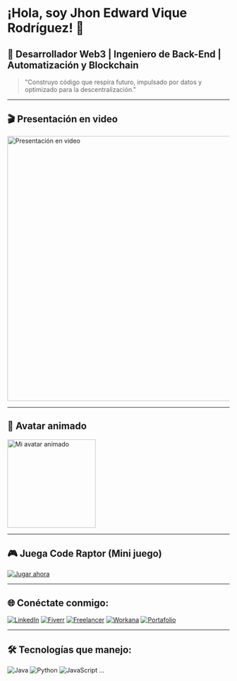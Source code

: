 # ¡Hola, soy Jhon Edward Vique Rodríguez! 👋

## 🧠 Desarrollador Web3 | Ingeniero de Back-End | Automatización y Blockchain

> "Construyo código que respira futuro, impulsado por datos y optimizado para la descentralización."

---

## 🎬 Presentación en video
<img src="video_presentacion.mp4" alt="Presentación en video" width="600" controls />

---

## 👾 Avatar animado
<img src="avatar.gif" alt="Mi avatar animado" width="200"/>

---

## 🎮 Juega Code Raptor (Mini juego)
[![Jugar ahora](https://img.shields.io/badge/Jugar--CodeRaptor-00ccff?style=for-the-badge&logo=github)](code_raptor.html)

---

## 🌐 Conéctate conmigo:
[![LinkedIn](https://img.shields.io/badge/LinkedIn-0077B5?style=flat&logo=linkedin&logoColor=white)](https://www.linkedin.com/in/jhonedward/)
[![Fiverr](https://img.shields.io/badge/Fiverr-1DBF73?style=flat&logo=fiverr&logoColor=white)](https://www.fiverr.com/)
[![Freelancer](https://img.shields.io/badge/Freelancer-29B2FE?style=flat&logo=freelancer&logoColor=white)](https://www.freelancer.com/)
[![Workana](https://img.shields.io/badge/Workana-6B6B6B?style=flat)](https://www.workana.com/)
[![Portafolio](https://img.shields.io/badge/Ver%20Portafolio-purple?style=flat)](enlace_a_tu_portafolio)

---

## 🛠 Tecnologías que manejo:
![Java](https://img.shields.io/badge/Java-ED8B00?style=flat&logo=java&logoColor=white)
![Python](https://img.shields.io/badge/Python-3776AB?style=flat&logo=python&logoColor=white)
![JavaScript](https://img.shields.io/badge/JavaScript-F7DF1E?style=flat&logo=javascript&logoColor=black)
...

